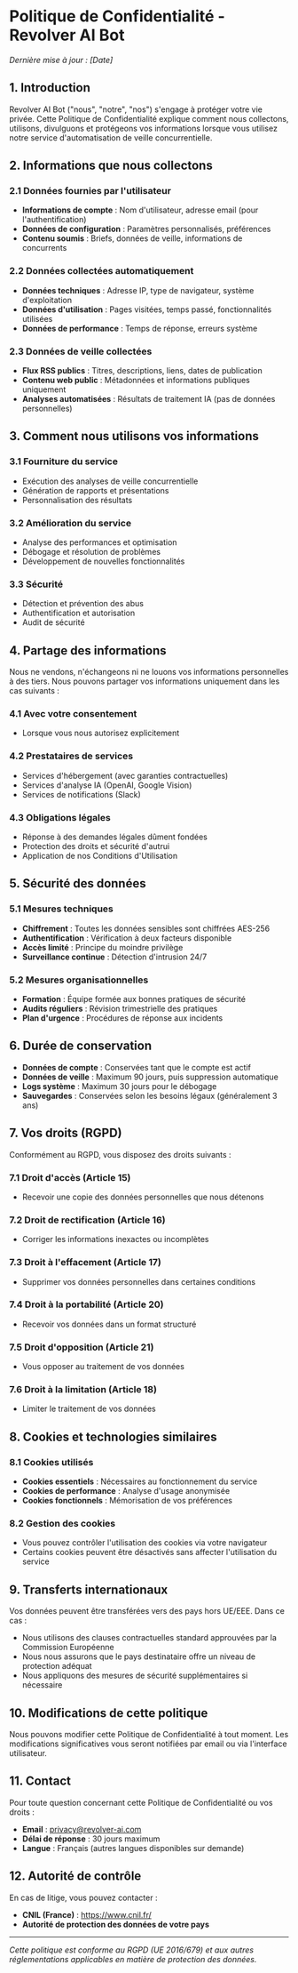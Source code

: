 # Politique de Confidentialité - Revolver AI Bot

*Dernière mise à jour : [Date]*

## 1. Introduction

Revolver AI Bot ("nous", "notre", "nos") s'engage à protéger votre vie privée. Cette Politique de Confidentialité explique comment nous collectons, utilisons, divulguons et protégeons vos informations lorsque vous utilisez notre service d'automatisation de veille concurrentielle.

## 2. Informations que nous collectons

### 2.1 Données fournies par l'utilisateur
- **Informations de compte** : Nom d'utilisateur, adresse email (pour l'authentification)
- **Données de configuration** : Paramètres personnalisés, préférences
- **Contenu soumis** : Briefs, données de veille, informations de concurrents

### 2.2 Données collectées automatiquement
- **Données techniques** : Adresse IP, type de navigateur, système d'exploitation
- **Données d'utilisation** : Pages visitées, temps passé, fonctionnalités utilisées
- **Données de performance** : Temps de réponse, erreurs système

### 2.3 Données de veille collectées
- **Flux RSS publics** : Titres, descriptions, liens, dates de publication
- **Contenu web public** : Métadonnées et informations publiques uniquement
- **Analyses automatisées** : Résultats de traitement IA (pas de données personnelles)

## 3. Comment nous utilisons vos informations

### 3.1 Fourniture du service
- Exécution des analyses de veille concurrentielle
- Génération de rapports et présentations
- Personnalisation des résultats

### 3.2 Amélioration du service
- Analyse des performances et optimisation
- Débogage et résolution de problèmes
- Développement de nouvelles fonctionnalités

### 3.3 Sécurité
- Détection et prévention des abus
- Authentification et autorisation
- Audit de sécurité

## 4. Partage des informations

Nous ne vendons, n'échangeons ni ne louons vos informations personnelles à des tiers. Nous pouvons partager vos informations uniquement dans les cas suivants :

### 4.1 Avec votre consentement
- Lorsque vous nous autorisez explicitement

### 4.2 Prestataires de services
- Services d'hébergement (avec garanties contractuelles)
- Services d'analyse IA (OpenAI, Google Vision)
- Services de notifications (Slack)

### 4.3 Obligations légales
- Réponse à des demandes légales dûment fondées
- Protection des droits et sécurité d'autrui
- Application de nos Conditions d'Utilisation

## 5. Sécurité des données

### 5.1 Mesures techniques
- **Chiffrement** : Toutes les données sensibles sont chiffrées AES-256
- **Authentification** : Vérification à deux facteurs disponible
- **Accès limité** : Principe du moindre privilège
- **Surveillance continue** : Détection d'intrusion 24/7

### 5.2 Mesures organisationnelles
- **Formation** : Équipe formée aux bonnes pratiques de sécurité
- **Audits réguliers** : Révision trimestrielle des pratiques
- **Plan d'urgence** : Procédures de réponse aux incidents

## 6. Durée de conservation

- **Données de compte** : Conservées tant que le compte est actif
- **Données de veille** : Maximum 90 jours, puis suppression automatique
- **Logs système** : Maximum 30 jours pour le débogage
- **Sauvegardes** : Conservées selon les besoins légaux (généralement 3 ans)

## 7. Vos droits (RGPD)

Conformément au RGPD, vous disposez des droits suivants :

### 7.1 Droit d'accès (Article 15)
- Recevoir une copie des données personnelles que nous détenons

### 7.2 Droit de rectification (Article 16)
- Corriger les informations inexactes ou incomplètes

### 7.3 Droit à l'effacement (Article 17)
- Supprimer vos données personnelles dans certaines conditions

### 7.4 Droit à la portabilité (Article 20)
- Recevoir vos données dans un format structuré

### 7.5 Droit d'opposition (Article 21)
- Vous opposer au traitement de vos données

### 7.6 Droit à la limitation (Article 18)
- Limiter le traitement de vos données

## 8. Cookies et technologies similaires

### 8.1 Cookies utilisés
- **Cookies essentiels** : Nécessaires au fonctionnement du service
- **Cookies de performance** : Analyse d'usage anonymisée
- **Cookies fonctionnels** : Mémorisation de vos préférences

### 8.2 Gestion des cookies
- Vous pouvez contrôler l'utilisation des cookies via votre navigateur
- Certains cookies peuvent être désactivés sans affecter l'utilisation du service

## 9. Transferts internationaux

Vos données peuvent être transférées vers des pays hors UE/EEE. Dans ce cas :
- Nous utilisons des clauses contractuelles standard approuvées par la Commission Européenne
- Nous nous assurons que le pays destinataire offre un niveau de protection adéquat
- Nous appliquons des mesures de sécurité supplémentaires si nécessaire

## 10. Modifications de cette politique

Nous pouvons modifier cette Politique de Confidentialité à tout moment. Les modifications significatives vous seront notifiées par email ou via l'interface utilisateur.

## 11. Contact

Pour toute question concernant cette Politique de Confidentialité ou vos droits :

- **Email** : privacy@revolver-ai.com
- **Délai de réponse** : 30 jours maximum
- **Langue** : Français (autres langues disponibles sur demande)

## 12. Autorité de contrôle

En cas de litige, vous pouvez contacter :
- **CNIL (France)** : https://www.cnil.fr/
- **Autorité de protection des données de votre pays**

---

*Cette politique est conforme au RGPD (UE 2016/679) et aux autres réglementations applicables en matière de protection des données.*
